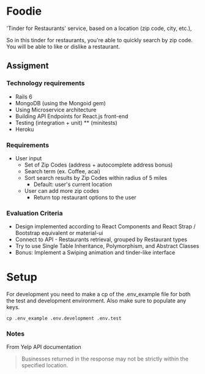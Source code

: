 # Foodie
'Tinder for Restaurants' service, based on a location (zip code, city, etc.),

So in this tinder for restaurants, you're able to quickly search by zip code. You will be able to like or dislike a restaurant.


## Assigment
### Technology requirements
- Rails 6
- MongoDB (using the Mongoid gem)
- Using Microservice architecture
- Building API Endpoints for React.js front-end
- Testing (integration + unit) ** (minitests)
- Heroku

### Requirements
- User input
  - Set of Zip Codes (address + autocomplete address bonus)
  - Search term (ex. Coffee, acai)
  - Sort search results by Zip Codes within radius of 5 miles
    - Default: user's current location
  - User can add more zip codes
    - Return top restaurant options to the user

### Evaluation Criteria
- Design implemented according to React Components and React Strap / Bootstrap equivalent or material-ui
- Connect to API - Restaurants retrieval, grouped by Restaurant types
- Try to use Single Table Inheritance, Polymorphism, and Abstract Classes
- Bonus: Implement a Swiping animation and tinder-like interface

# Setup
For development you need to make a cp of the .env_example file for both the test and development environment. Also make sure to populate any keys.

```
cp .env_example .env.development .env.test
```

### Notes

From Yelp API documentation
  > Businesses returned in the response may not be strictly within the specified location.
